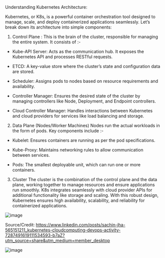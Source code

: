 Understanding Kubernetes Architecture:

Kubernetes, or K8s, is a powerful container orchestration tool designed to manage, scale, and deploy containerized applications seamlessly. Let’s break down its architecture into simple components:

1. Control Plane :
This is the brain of the cluster, responsible for managing the entire system. It consists of :-

* Kube-API Server: Acts as the communication hub. It exposes the Kubernetes API and processes RESTful requests.

* ETCD: A key-value store where the cluster’s state and configuration data are stored.

* Scheduler: Assigns pods to nodes based on resource requirements and availability.
* Controller Manager: Ensures the desired state of the cluster by managing controllers like Node, Deployment, and Endpoint controllers.
* Cloud Controller Manager: Handles interactions between Kubernetes and cloud providers for services like load balancing and storage.

2. Data Plane (Nodes/Worker Machines)
Nodes run the actual workloads in the form of pods. Key components include :-

* Kubelet: Ensures containers are running as per the pod specifications.

* Kube-Proxy: Maintains networking rules to allow communication between services.
* Pods: The smallest deployable unit, which can run one or more containers.

3. Cluster
The cluster is the combination of the control plane and the data plane, working together to manage resources and ensure applications run smoothly.
K8s integrates seamlessly with cloud provider APIs for additional functionality like storage and scaling.
With this robust design, Kubernetes ensures high availability, scalability, and reliability for containerized applications.

![image](https://github.com/user-attachments/assets/3d02a688-c17e-4bfc-bcdf-079225b1cef3)

Source/Credit: https://www.linkedin.com/posts/sachin-jha-565151211_kubernetes-cloudcomputing-devops-activity-7287491619111534593-b7aZ?utm_source=share&utm_medium=member_desktop

![image](https://github.com/user-attachments/assets/2b9fbacd-6694-4739-a7ed-c8636bb0d8b9)

